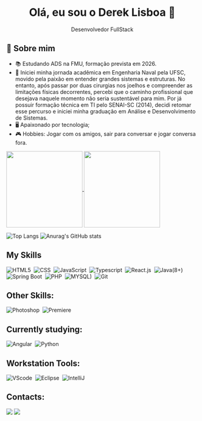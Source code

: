 <div align="center">
  <h1>Olá, eu sou o Derek Lisboa 👋</h1>
  <p>Desenvolvedor FullStack </p>
</div>


## 🚀 Sobre mim

- 📚 Estudando ADS na FMU, formação prevista em 2026.
- 🤵 Iniciei minha jornada acadêmica em Engenharia Naval pela UFSC, movido pela paixão em entender grandes sistemas e estruturas. No entanto, após passar por duas cirurgias nos joelhos e compreender as limitações físicas decorrentes, percebi que o caminho profissional que desejava naquele momento não seria sustentável para mim. Por já possuir formação técnica em TI pelo SENAI-SC (2014), decidi retomar esse percurso e iniciei minha graduação em Análise e Desenvolvimento de Sistemas.
- 🖥️ Apaixonado por tecnologia;
- 🎮 Hobbies: Jogar com os amigos, sair para conversar e jogar conversa fora.

<a href="https://github.com/dereklisboa/github-readme-stats">
  <img height=200 align="center" src="https://github-readme-stats.vercel.app/api?username=dereklisboa" />
</a>
<a href="https://github.com/dereklisboa/convoychat">
  <img height=200 align="center" src="https://github-readme-stats.vercel.app/api/top-langs?username=dereklisboa&layout=compact&langs_count=8&card_width=320" />
</a>

  ![Top Langs](https://github-readme-stats.vercel.app/api/top-langs/?username=dereklisboa&layout=compact&theme=radical)
  ![Anurag's GitHub stats](https://github-readme-stats.vercel.app/api?username=dereklisboa&show_icons=true&theme=radical)



## My Skills

![HTML5](https://img.shields.io/badge/HTML5-E34F26?style=for-the-badge&logo=html5&logoColor=white)&nbsp;
![CSS](https://img.shields.io/badge/CSS3-1572B6?style=for-the-badge&logo=css3&logoColor=white)&nbsp;
![JavaScript](https://img.shields.io/badge/JavaScript-F7DF1E?style=for-the-badge&logo=javascript&logoColor=black)&nbsp;
![Typescript](https://img.shields.io/badge/TypeScript-007ACC?style=for-the-badge&logo=typescript&logoColor=white)&nbsp;
![React.js](https://img.shields.io/badge/React-20232A?style=for-the-badge&logo=react&logoColor=61DAFB)&nbsp;
![Java(8+)](https://img.shields.io/badge/Java-ED8B00?style=for-the-badge&logo=openjdk&logoColor=white)&nbsp;
![Spring Boot](https://img.shields.io/badge/Spring-6DB33F?style=for-the-badge&logo=spring&logoColor=white)&nbsp;
![PHP](https://img.shields.io/badge/PHP-777BB4?style=for-the-badge&logo=php&logoColor=white)&nbsp;
![MYSQL)](https://img.shields.io/badge/MySQL-005C84?style=for-the-badge&logo=mysql&logoColor=white)&nbsp;
![Git](https://img.shields.io/badge/GIT-E44C30?style=for-the-badge&logo=git&logoColor=white)&nbsp;

## Other Skills:

![Photoshop](https://aleen42.github.io/badges/src/photoshop.svg)&nbsp;
![Premiere](https://aleen42.github.io/badges/src/premiere.svg)&nbsp;

## Currently studying:

![Angular](https://img.shields.io/badge/Angular-DD0031?style=for-the-badge&logo=angular&logoColor=white)&nbsp;
![Python](https://img.shields.io/badge/Python-3776AB?style=for-the-badge&logo=python&logoColor=white)

## Workstation Tools:

![VScode](https://img.shields.io/badge/vscode-4285F4?style=for-the-badge&logo=vscode&logoColor=white)&nbsp;
![Eclipse](	https://img.shields.io/badge/Eclipse-2C2255?style=for-the-badge&logo=eclipse&logoColor=white)&nbsp;
![IntelliJ](https://img.shields.io/badge/IntelliJ_IDEA-000000.svg?style=for-the-badge&logo=intellij-idea&logoColor=white)&nbsp;


## Contacts:

<div> 

<a href = "mailto:derekmlisboa@gmail.com"> <img src="https://img.shields.io/badge/-Gmail-%23333?style=for-the-badge&logo=gmail&logoColor=white" target="_blank"></a>
<a href="https://www.linkedin.com/in/derek-lisboa/" target="_blank"><img src="https://img.shields.io/badge/-LinkedIn-%230077B5?style=for-the-badge&logo=linkedin&logoColor=white"  target="_blank"></a>  
</div>&nbsp;&nbsp;
